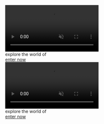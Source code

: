 <!DOCTYPE html>
<html data-wf-domain="www.zoolana.io" data-wf-page="617a927b28b00e1a2d1bfcb8" data-wf-site="616d8cf9ec276c1e79adbb20" class=" w-mod-js w-mod-ix"><head><style>.wf-force-outline-none[tabindex="-1"]:focus{outline:none;}</style><meta charset="utf-8"><title>Explore</title><meta content="Explore" property="og:title"><meta content="Explore" property="twitter:title"><meta content="width=device-width, initial-scale=1" name="viewport"><meta content="Webflow" name="generator"><link href="https://uploads-ssl.webflow.com/616d8cf9ec276c1e79adbb20/css/zoolana.webflow.ec7333d1f.css" rel="stylesheet" type="text/css"><!--[if lt IE 9]><script src="https://cdnjs.cloudflare.com/ajax/libs/html5shiv/3.7.3/html5shiv.min.js" type="text/javascript"></script><![endif]--><script type="text/javascript">!function(o,c){var n=c.documentElement,t=" w-mod-";n.className+=t+"js",("ontouchstart"in o||o.DocumentTouch&&c instanceof DocumentTouch)&&(n.className+=t+"touch")}(window,document);</script><link href="https://uploads-ssl.webflow.com/616d8cf9ec276c1e79adbb20/617acb233794f557e184f5a0_favicon_small.jpg" rel="shortcut icon" type="image/x-icon"><link href="https://uploads-ssl.webflow.com/616d8cf9ec276c1e79adbb20/617acb270613f7339cc35dc2_favicon_large.jpg" rel="apple-touch-icon"></head><body><div data-poster-url="https://uploads-ssl.webflow.com/616d8cf9ec276c1e79adbb20/617ab0a94bd391f233389887_Reclaimed Tower Final Animated-poster-00001.jpg" data-video-urls="https://uploads-ssl.webflow.com/616d8cf9ec276c1e79adbb20/617ab0a94bd391f233389887_Reclaimed Tower Final Animated-transcode.mp4,https://uploads-ssl.webflow.com/616d8cf9ec276c1e79adbb20/617ab0a94bd391f233389887_Reclaimed Tower Final Animated-transcode.webm" data-autoplay="true" data-loop="true" data-wf-ignore="true" class="background-video w-background-video w-background-video-atom"><video autoplay="" loop="" style="background-image:url(&quot;https://uploads-ssl.webflow.com/616d8cf9ec276c1e79adbb20/617ab0a94bd391f233389887_Reclaimed Tower Final Animated-poster-00001.jpg&quot;)" muted="" playsinline="" data-wf-ignore="true" data-object-fit="cover"><source src="https://uploads-ssl.webflow.com/616d8cf9ec276c1e79adbb20/617ab0a94bd391f233389887_Reclaimed Tower Final Animated-transcode.mp4" data-wf-ignore="true"><source src="https://uploads-ssl.webflow.com/616d8cf9ec276c1e79adbb20/617ab0a94bd391f233389887_Reclaimed Tower Final Animated-transcode.webm" data-wf-ignore="true"></video><div class="explore wf-section"><div class="explorepara">explore the world of</div><div class="zoolana-hero"><img src="https://uploads-ssl.webflow.com/616d8cf9ec276c1e79adbb20/616f08f9e7186a9670965eea_zoolana%20text.png" loading="lazy" sizes="(max-width: 479px) 100vw, (max-width: 767px) 85vw, (max-width: 991px) 75vw, 55vw" srcset="https://uploads-ssl.webflow.com/616d8cf9ec276c1e79adbb20/616f08f9e7186a9670965eea_zoolana%20text-p-500.png 500w, https://uploads-ssl.webflow.com/616d8cf9ec276c1e79adbb20/616f08f9e7186a9670965eea_zoolana%20text-p-800.png 800w, https://uploads-ssl.webflow.com/616d8cf9ec276c1e79adbb20/616f08f9e7186a9670965eea_zoolana%20text.png 1203w" alt="" class="zoolana-hero-2"></div><div class="social-links"><a href="/home" class="explorelink">enter now</a></div></div></div><script src="https://d3e54v103j8qbb.cloudfront.net/js/jquery-3.5.1.min.dc5e7f18c8.js?site=616d8cf9ec276c1e79adbb20" type="text/javascript" integrity="sha256-9/aliU8dGd2tb6OSsuzixeV4y/faTqgFtohetphbbj0=" crossorigin="anonymous"></script><script src="https://uploads-ssl.webflow.com/616d8cf9ec276c1e79adbb20/js/webflow.259b6e8f7.js" type="text/javascript"></script><!--[if lte IE 9]><script src="//cdnjs.cloudflare.com/ajax/libs/placeholders/3.0.2/placeholders.min.js"></script><![endif]-->
</body></html>
<head><style>.wf-force-outline-none[tabindex="-1"]:focus{outline:none;}</style><meta charset="utf-8"><title>Explore</title><meta content="Explore" property="og:title"><meta content="Explore" property="twitter:title"><meta content="width=device-width, initial-scale=1" name="viewport"><meta content="Webflow" name="generator"><link href="https://uploads-ssl.webflow.com/616d8cf9ec276c1e79adbb20/css/zoolana.webflow.ec7333d1f.css" rel="stylesheet" type="text/css"><!--[if lt IE 9]><script src="https://cdnjs.cloudflare.com/ajax/libs/html5shiv/3.7.3/html5shiv.min.js" type="text/javascript"></script><![endif]--><script type="text/javascript">!function(o,c){var n=c.documentElement,t=" w-mod-";n.className+=t+"js",("ontouchstart"in o||o.DocumentTouch&&c instanceof DocumentTouch)&&(n.className+=t+"touch")}(window,document);</script><link href="https://uploads-ssl.webflow.com/616d8cf9ec276c1e79adbb20/617acb233794f557e184f5a0_favicon_small.jpg" rel="shortcut icon" type="image/x-icon"><link href="https://uploads-ssl.webflow.com/616d8cf9ec276c1e79adbb20/617acb270613f7339cc35dc2_favicon_large.jpg" rel="apple-touch-icon"></head>
<body><div data-poster-url="https://uploads-ssl.webflow.com/616d8cf9ec276c1e79adbb20/617ab0a94bd391f233389887_Reclaimed Tower Final Animated-poster-00001.jpg" data-video-urls="https://uploads-ssl.webflow.com/616d8cf9ec276c1e79adbb20/617ab0a94bd391f233389887_Reclaimed Tower Final Animated-transcode.mp4,https://uploads-ssl.webflow.com/616d8cf9ec276c1e79adbb20/617ab0a94bd391f233389887_Reclaimed Tower Final Animated-transcode.webm" data-autoplay="true" data-loop="true" data-wf-ignore="true" class="background-video w-background-video w-background-video-atom"><video autoplay="" loop="" style="background-image:url(&quot;https://uploads-ssl.webflow.com/616d8cf9ec276c1e79adbb20/617ab0a94bd391f233389887_Reclaimed Tower Final Animated-poster-00001.jpg&quot;)" muted="" playsinline="" data-wf-ignore="true" data-object-fit="cover"><source src="https://uploads-ssl.webflow.com/616d8cf9ec276c1e79adbb20/617ab0a94bd391f233389887_Reclaimed Tower Final Animated-transcode.mp4" data-wf-ignore="true"><source src="https://uploads-ssl.webflow.com/616d8cf9ec276c1e79adbb20/617ab0a94bd391f233389887_Reclaimed Tower Final Animated-transcode.webm" data-wf-ignore="true"></video><div class="explore wf-section"><div class="explorepara">explore the world of</div><div class="zoolana-hero"><img src="https://uploads-ssl.webflow.com/616d8cf9ec276c1e79adbb20/616f08f9e7186a9670965eea_zoolana%20text.png" loading="lazy" sizes="(max-width: 479px) 100vw, (max-width: 767px) 85vw, (max-width: 991px) 75vw, 55vw" srcset="https://uploads-ssl.webflow.com/616d8cf9ec276c1e79adbb20/616f08f9e7186a9670965eea_zoolana%20text-p-500.png 500w, https://uploads-ssl.webflow.com/616d8cf9ec276c1e79adbb20/616f08f9e7186a9670965eea_zoolana%20text-p-800.png 800w, https://uploads-ssl.webflow.com/616d8cf9ec276c1e79adbb20/616f08f9e7186a9670965eea_zoolana%20text.png 1203w" alt="" class="zoolana-hero-2"></div><div class="social-links"><a href="/home" class="explorelink">enter now</a></div></div></div><script src="https://d3e54v103j8qbb.cloudfront.net/js/jquery-3.5.1.min.dc5e7f18c8.js?site=616d8cf9ec276c1e79adbb20" type="text/javascript" integrity="sha256-9/aliU8dGd2tb6OSsuzixeV4y/faTqgFtohetphbbj0=" crossorigin="anonymous"></script><script src="https://uploads-ssl.webflow.com/616d8cf9ec276c1e79adbb20/js/webflow.259b6e8f7.js" type="text/javascript"></script><!--[if lte IE 9]><script src="//cdnjs.cloudflare.com/ajax/libs/placeholders/3.0.2/placeholders.min.js"></script><![endif]-->
</body>
